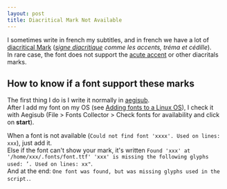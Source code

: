 ```yaml
---
layout: post
title: Diacritical Mark Not Available
---
```

I sometimes write in french my subtitles, and in french we have a lot of [diacritical Mark](https://en.wikipedia.org/wiki/Diacritic) (*[signe diacritique](https://fr.wikipedia.org/wiki/Diacritique) comme les accents, tréma et cédille*).
<br>In rare case, the font does not support the [acute accent](https://en.wikipedia.org/wiki/Acute_accent) or other diacritals marks.

## How to know if a font support these marks

The first thing I do is I write it normally in [aegisub](http://www.aegisub.org/). 
<br>After I add my font on my OS (see [Adding fonts to a Linux OS](../Adding-Font/)), I check it with Aegisub (File > Fonts Collector > Check fonts for availability and click on **start**).

When a font is not available (```Could not find font 'xxxx'. Used on lines: xxx```), just add it.
<br>Else if the font can't show your mark, it's written ```Found 'xxx' at '/home/xxx/.fonts/font.ttf' 'xxx' is missing the following glyphs used: ’. Used on lines: xx"```.
<br>And at the end: ```One font was found, but was missing glyphs used in the script.```.
